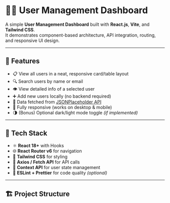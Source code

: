 # 👨‍💼 User Management Dashboard

A simple **User Management Dashboard** built with **React.js**, **Vite**, and **Tailwind CSS**.  
It demonstrates component-based architecture, API integration, routing, and responsive UI design.

---

## 🚀 Features

- 📋 View all users in a neat, responsive card/table layout  
- 🔍 Search users by name or email  
- 👁️ View detailed info of a selected user  
- ➕ Add new users locally (no backend required)  
- 💾 Data fetched from [JSONPlaceholder API](https://jsonplaceholder.typicode.com/users)  
- 📱 Fully responsive (works on desktop & mobile)  
- 🌗 (Bonus) Optional dark/light mode toggle *(if implemented)*

---

## 🧩 Tech Stack

- ⚛️ **React 18+** with Hooks  
- 🌐 **React Router v6** for navigation  
- 🎨 **Tailwind CSS** for styling  
- 🔄 **Axios / Fetch API** for API calls  
- 🧠 **Context API** for user state management  
- 🧹 **ESLint + Prettier** for code quality *(optional)*  

---

## 🏗️ Project Structure

